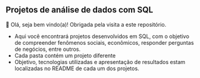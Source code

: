 ## Projetos de análise de dados com SQL

:checkered_flag: Olá, seja bem vindo(a)! Obrigada pela visita a este repositório. 

-  Aqui você encontrará projetos desenvolvidos em SQL, com o objetivo de compreender fenômenos sociais, econômicos, responder perguntas de negócios, entre outros.
-  Cada pasta contém um projeto diferente 
-  Objetivo, tecnologias utilizadas e apresentação de resultados estam localizadas no README de cada um dos projetos. 




